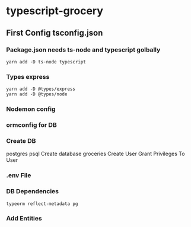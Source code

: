 # typescript-grocery
## First Config tsconfig.json

### Package.json needs ts-node and typescript golbally
```
yarn add -D ts-node typescript
```
### Types express
```
yarn add -D @types/express
yarn add -D @types/node
```
### Nodemon config
### ormconfig for DB
### Create DB
postgres psql
Create database groceries
Create User
Grant Privileges To User

### .env File

### DB Dependencies
```
typeorm reflect-metadata pg
```
### Add Entities 
